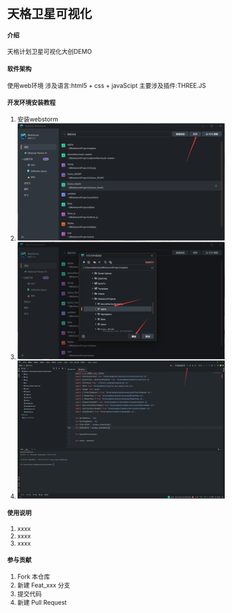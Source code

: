 # 天格卫星可视化

#### 介绍
天格计划卫星可视化大创DEMO

#### 软件架构
使用web环境
涉及语言:html5 + css + javaScipt
主要涉及插件:THREE.JS


#### 开发环境安装教程

1.  安装webstorm
2.  ![输入图片说明](readme/QQ%E6%88%AA%E5%9B%BE20230904222018.png)
3.  ![输入图片说明](readme/QQ%E6%88%AA%E5%9B%BE20230904222033.png)
4.  ![输入图片说明](readme/QQ%E6%88%AA%E5%9B%BE20230904222050.png)

#### 使用说明

1.  xxxx
2.  xxxx
3.  xxxx

#### 参与贡献

1.  Fork 本仓库
2.  新建 Feat_xxx 分支
3.  提交代码
4.  新建 Pull Request


